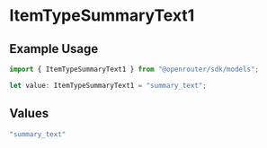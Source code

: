 # ItemTypeSummaryText1

## Example Usage

```typescript
import { ItemTypeSummaryText1 } from "@openrouter/sdk/models";

let value: ItemTypeSummaryText1 = "summary_text";
```

## Values

```typescript
"summary_text"
```
